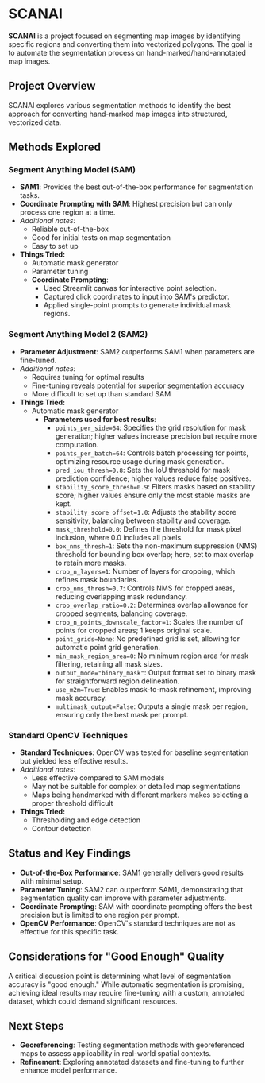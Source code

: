 # SCANAI

**SCANAI** is a project focused on segmenting map images by identifying specific regions and converting them into vectorized polygons. The goal is to automate the segmentation process on hand-marked/hand-annotated map images.

## Project Overview
SCANAI explores various segmentation methods to identify the best approach for converting hand-marked map images into structured, vectorized data.

## Methods Explored

### Segment Anything Model (SAM)

- **SAM1**: Provides the best out-of-the-box performance for segmentation tasks.
- **Coordinate Prompting with SAM**: Highest precision but can only process one region at a time.
- *Additional notes:*
    - Reliable out-of-the-box
    - Good for initial tests on map segmentation
    - Easy to set up
- **Things Tried:**
    - Automatic mask generator
    - Parameter tuning
    - **Coordinate Prompting**:
        - Used Streamlit canvas for interactive point selection.
        - Captured click coordinates to input into SAM's predictor.
        - Applied single-point prompts to generate individual mask regions.

### Segment Anything Model 2 (SAM2)

- **Parameter Adjustment**: SAM2 outperforms SAM1 when parameters are fine-tuned.
- *Additional notes:*
    - Requires tuning for optimal results
    - Fine-tuning reveals potential for superior segmentation accuracy
    - More difficult to set up than standard SAM
- **Things Tried:**
    - Automatic mask generator
        - **Parameters used for best results**:
            - `points_per_side=64`: Specifies the grid resolution for mask generation; higher values increase precision but require more computation.
            - `points_per_batch=64`: Controls batch processing for points, optimizing resource usage during mask generation.
            - `pred_iou_thresh=0.8`: Sets the IoU threshold for mask prediction confidence; higher values reduce false positives.
            - `stability_score_thresh=0.9`: Filters masks based on stability score; higher values ensure only the most stable masks are kept.
            - `stability_score_offset=1.0`: Adjusts the stability score sensitivity, balancing between stability and coverage.
            - `mask_threshold=0.0`: Defines the threshold for mask pixel inclusion, where 0.0 includes all pixels.
            - `box_nms_thresh=1`: Sets the non-maximum suppression (NMS) threshold for bounding box overlap; here, set to max overlap to retain more masks.
            - `crop_n_layers=1`: Number of layers for cropping, which refines mask boundaries.
            - `crop_nms_thresh=0.7`: Controls NMS for cropped areas, reducing overlapping mask redundancy.
            - `crop_overlap_ratio=0.2`: Determines overlap allowance for cropped segments, balancing coverage.
            - `crop_n_points_downscale_factor=1`: Scales the number of points for cropped areas; 1 keeps original scale.
            - `point_grids=None`: No predefined grid is set, allowing for automatic point grid generation.
            - `min_mask_region_area=0`: No minimum region area for mask filtering, retaining all mask sizes.
            - `output_mode="binary_mask"`: Output format set to binary mask for straightforward region delineation.
            - `use_m2m=True`: Enables mask-to-mask refinement, improving mask accuracy.
            - `multimask_output=False`: Outputs a single mask per region, ensuring only the best mask per prompt.


### Standard OpenCV Techniques

- **Standard Techniques**: OpenCV was tested for baseline segmentation but yielded less effective results.
- *Additional notes:*
    - Less effective compared to SAM models
    - May not be suitable for complex or detailed map segmentations
    - Maps being handmarked with different markers makes selecting a proper threshold difficult
- **Things Tried:**
    - Thresholding and edge detection
    - Contour detection


## Status and Key Findings

- **Out-of-the-Box Performance**: SAM1 generally delivers good results with minimal setup.
- **Parameter Tuning**: SAM2 can outperform SAM1, demonstrating that segmentation quality can improve with parameter adjustments.
- **Coordinate Prompting**: SAM with coordinate prompting offers the best precision but is limited to one region per prompt.
- **OpenCV Performance**: OpenCV's standard techniques are not as effective for this specific task.

## Considerations for "Good Enough" Quality

A critical discussion point is determining what level of segmentation accuracy is "good enough." While automatic segmentation is promising, achieving ideal results may require fine-tuning with a custom, annotated dataset, which could demand significant resources.

## Next Steps

- **Georeferencing**: Testing segmentation methods with georeferenced maps to assess applicability in real-world spatial contexts.
- **Refinement**: Exploring annotated datasets and fine-tuning to further enhance model performance.
